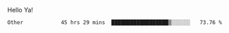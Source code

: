 Hello Ya!

<!--START_SECTION:waka-->

```text
Other            45 hrs 29 mins  ██████████████████▒░░░░░░   73.76 %
```

<!--END_SECTION:waka-->
